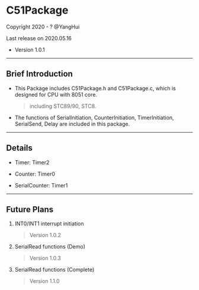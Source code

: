 # C51Package

Copyright 2020 - ? @YangHui

Last release on 2020.05.16

* Version 1.0.1

*************************************

## Brief Introduction

* This Package includes C51Package.h and C51Package.c, which is designed for CPU with 8051 core.
    >including STC89/90, STC8.

* The functions of SerialInitiation, CounterInitiation, TimerInitiation, SerialSend, Delay are included in this package.

*************************************

## Details

* Timer: Timer2

* Counter: Timer0

* SerialCounter: Timer1

*************************************

## Future Plans

1. INT0/INT1 interrupt initiation
    > Version 1.0.2

2. SerialRead functions (Demo)
    > Version 1.0.3

3. SerialRead functions (Complete)
    > Version 1.1.0
